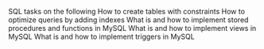 SQL tasks on the following
How to create tables with constraints
How to optimize queries by adding indexes
What is and how to implement stored procedures and functions in MySQL
What is and how to implement views in MySQL
What is and how to implement triggers in MySQL
